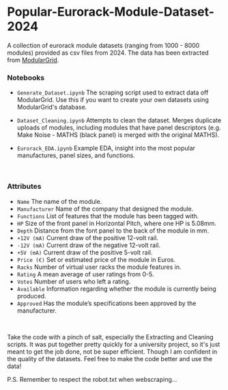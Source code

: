 # Popular-Eurorack-Module-Dataset-2024
 
A collection of eurorack module datasets (ranging from 1000 - 8000 modules) provided as csv files from 2024. The data has been extracted from [ModularGrid](https://modulargrid.net/). <br>

### Notebooks

- <code>Generate_Dataset.ipynb</code> The scraping script used to extract data off ModularGrid. Use this if you want to create your own datasets using ModularGrid's database.

- <code>Dataset_Cleaning.ipynb</code> Attempts to clean the dataset. Merges duplicate uploads of modules, including modules that have panel descriptors (e.g. Make Noise - MATHS (black panel) is merged with the original MATHS).

- <code>Eurorack_EDA.ipynb</code> Example EDA, insight into the most popular manufactures, panel sizes, and functions.

<br>

### Attributes
- <code>Name</code> The name of the module. <br>
- <code>Manufacturer</code> Name of the company that designed the module. <br>
- <code>Functions</code> List of features that the module has been tagged with. <br>
- <code>HP</code> Size of the front panel in Horizontal Pitch, where one HP is 5.08mm. <br>
- <code>Depth</code> Distance from the font panel to the back of the module in mm. <br>
- <code>+12V (mA)</code> Current draw of the positive 12-volt rail. <br>
- <code>-12V (mA)</code> Current draw of the negative 12-volt rail. <br>
- <code>+5V (mA)</code> Current draw of the positive 5-volt rail. <br>
- <code>Price (€)</code> Set or estimated price of the module in Euros. <br>
- <code>Racks</code> Number of virtual user racks the module features in. <br>
- <code>Rating</code> A mean average of user ratings from 0-5. <br>
- <code>Votes</code> Number of users who left a rating. <br>
- <code>Available</code> Information regarding whether the module is currently being produced. <br>
- <code>Approved</code> Has the module’s specifications been approved by the manufacturer. 

<br>

Take the code with a pinch of salt, especially the Extracting and Cleaning scripts. It was put together pretty quickly for a university project, so it's just meant to get the job done, not be super efficient. Though I am confident in the quality of the datasets. Feel free to make the code better and use the data! 

P.S. Remember to respect the robot.txt when webscraping...
